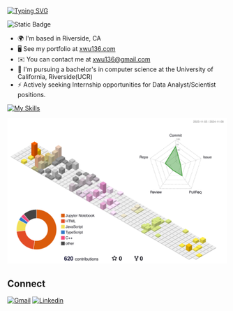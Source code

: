 [![Typing SVG](https://readme-typing-svg.demolab.com?font=Comfortaa&size=35&pause=1000&color=00FFB3&random=false&width=550&height=60&lines=Bridging+Code+and+Innovation;Hi%2C+I'm+Xiyuan+Wu)](https://git.io/typing-svg)


![Static Badge](https://img.shields.io/badge/Undergrad-UCR-blue?style=for-the-badge)


* 🌍  I'm based in Riverside, CA
* 🖥️  See my portfolio at [xwu136.com](http://xwu136.com)
* ✉️  You can contact me at [xwu136@gmail.com](mailto:xwu136@gmail.com)
* 🧠  I'm pursuing a bachelor's in computer science at the University of California, Riverside(UCR)
* ⚡  Actively seeking Internship opportunities for Data Analyst/Scientist positions.

[![My Skills](https://skillicons.dev/icons?i=py,cpp,cmake,css,sklearn,tensorflow,flask,gcp,git,github,githubactions,html,latex,md,nextjs,nodejs,tailwind,vscode,notion,latex,npm,react&theme=light)](https://skillicons.dev)


![3D](./profile-3d-contrib/profile-season-animate.svg)

## Connect

[![Gmail](https://skillicons.dev/icons?i=gmail&theme=light)](mailto:xwu136@gmail.com)
[![Linkedin](https://skillicons.dev/icons?i=linkedin&theme=light)](https://www.linkedin.com/in/xiyuan-wu)
